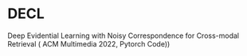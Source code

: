 # DECL
Deep Evidential Learning with Noisy Correspondence for Cross-modal Retrieval ( ACM Multimedia 2022, Pytorch Code))
